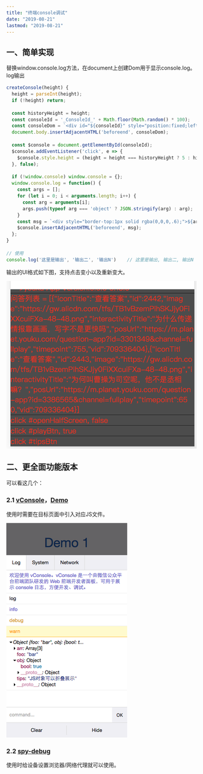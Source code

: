 ```yaml
---
title: "终端console调试"
date: "2019-08-21"
lastmod: "2019-08-21"
---
```


## 一、简单实现

替换window.console.log方法，在document上创建Dom用于显示console.log。log输出

```js
createConsole(height) {
  height = parseInt(height);
  if (!height) return;

  const historyHeight = height;
  const consoleId = '_ConsoleId_' + Math.floor(Math.random() * 100);
  const consoleDom = `<div id="${consoleId}" style="position:fixed;left:0;bottom:0;width:100%;height:${height}%;overflow:scroll;background:rgba(0,0,0,.7);word-break:break-all;color:#f00;"></div>`;
  document.body.insertAdjacentHTML('beforeend', consoleDom);

  const $console = document.getElementById(consoleId);
  $console.addEventListener('click', e => {
    $console.style.height = (height = height === historyHeight ? 5 : historyHeight) + '%';
  }, false);

  if (!window.console) window.console = {};
  window.console.log = function() {
    const args = [];
    for (let i = 0; i < arguments.length; i++) {
      const arg = arguments[i];
      args.push(typeof arg === 'object' ? JSON.stringify(arg) : arg);
    }
    const msg = `<div style="border-top:1px solid rgba(0,0,0,.6);">${args.join(', ')}</div>`;
    $console.insertAdjacentHTML('beforeend', msg);
  };
}

// 使用
console.log('这里是输出', '输出二', '输出N')    // 这里是输出, 输出二, 输出N
```

输出的UI格式如下图，支持点击变小以及重新变大。

![36C6AED4-C7C6-4E2A-941D-91390E3A89D2](assets/36C6AED4-C7C6-4E2A-941D-91390E3A89D2.png)

## 二、更全面功能版本

可以看这几个：

### 2.1 [vConsole](https://github.com/Tencent/vConsole)，[Demo](http://wechatfe.github.io/vconsole/demo.html)

使用时需要在目标页面中引入对应JS文件。

![02E997A0-EBC6-4463-B4D0-FD7E575E050E](assets/02E997A0-EBC6-4463-B4D0-FD7E575E050E.png)

### 2.2 [spy-debug](https://github.com/wuchangming/spy-debugger)

使用时给设备设置浏览器/网络代理就可以使用。

